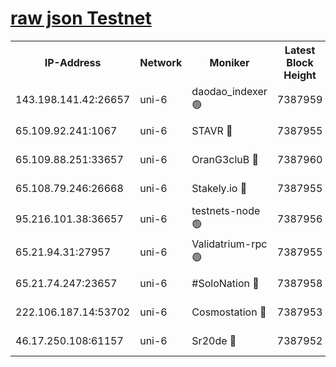 [raw json Testnet](https://rpc-check.junot.stavr.tech/junot/rpc-junot-result.json)
=


<table><tr><th>IP-Address</th><th>Network</th><th>Moniker</th><th>Latest Block Height</th><th>Earliest Block Height</th><th>Catching Up</th><th>Tx Index</th><th>Voting Power</th><th>Scan Time</th></tr><tr><td>143.198.141.42:26657</td><td>uni-6</td><td>daodao_indexer 🟢</td><td>7387959</td><td>1</td><td>False</td><td>off</td><td>0</td><td>2024-01-26T04:38:26.761310986UTC</td></tr><tr><td>65.109.92.241:1067</td><td>uni-6</td><td>STAVR 🔴</td><td>7387955</td><td>1138541</td><td>False</td><td>on</td><td>6053</td><td>2024-01-26T04:38:15.913849631UTC</td></tr><tr><td>65.109.88.251:33657</td><td>uni-6</td><td>OranG3cluB 🔴</td><td>7387960</td><td>1138541</td><td>False</td><td>on</td><td>11</td><td>2024-01-26T04:38:31.405282167UTC</td></tr><tr><td>65.108.79.246:26668</td><td>uni-6</td><td>Stakely.io 🔴</td><td>7387955</td><td>1570872</td><td>False</td><td>on</td><td>1622293</td><td>2024-01-26T04:38:16.452259704UTC</td></tr><tr><td>95.216.101.38:36657</td><td>uni-6</td><td>testnets-node 🟢</td><td>7387956</td><td>1615130</td><td>False</td><td>on</td><td>0</td><td>2024-01-26T04:38:19.086994561UTC</td></tr><tr><td>65.21.94.31:27957</td><td>uni-6</td><td>Validatrium-rpc 🟢</td><td>7387955</td><td>2943363</td><td>False</td><td>on</td><td>0</td><td>2024-01-26T04:38:11.220386840UTC</td></tr><tr><td>65.21.74.247:23657</td><td>uni-6</td><td>#SoloNation 🔴</td><td>7387958</td><td>5208001</td><td>False</td><td>on</td><td>112</td><td>2024-01-26T04:38:25.755418969UTC</td></tr><tr><td>222.106.187.14:53702</td><td>uni-6</td><td>Cosmostation 🔴</td><td>7387953</td><td>5344501</td><td>False</td><td>on</td><td>109003</td><td>2024-01-26T04:38:08.671916703UTC</td></tr><tr><td>46.17.250.108:61157</td><td>uni-6</td><td>Sr20de 🔴</td><td>7387952</td><td>6419777</td><td>False</td><td>on</td><td>37</td><td>2024-01-26T04:38:03.413360932UTC</td></tr></table>